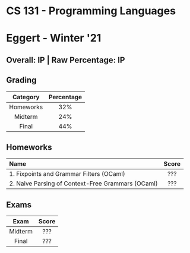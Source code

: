# CS 131 - Programming Languages
# Eggert - Winter '21

## Overall: IP | Raw Percentage: IP

## Grading
| Category | Percentage |
|:---:|:---:|
| Homeworks | 32% |
| Midterm | 24% |
| Final | 44% |

## Homeworks
| Name | Score |
|:---|:---:|
| 1. Fixpoints and Grammar Filters (OCaml) | ??? |
| 2. Naive Parsing of Context-Free Grammars (OCaml) | ??? |

## Exams
| Exam | Score |
|:---:|:---:|
| Midterm | ??? |
| Final | ??? |
